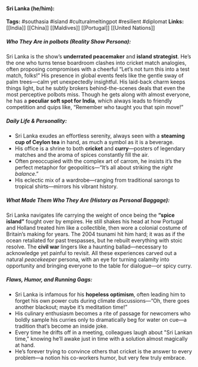 #### Sri Lanka (he/him):  
**Tags:** #southasia #island #culturalmeltingpot #resilient #diplomat
**Links:** [[India]] [[China]] [[Maldives]] [[Portugal]] [[United Nations]]

##### Who They Are in *polbots* (Reality Show Persona):  
Sri Lanka is the show’s **underrated peacemaker** and **island strategist**. He’s the one who turns tense boardroom clashes into cricket match analogies, often proposing compromises with a cheerful “Let’s not turn this into a test match, folks!” His presence in global events feels like the gentle sway of palm trees—calm yet unexpectedly insightful. His laid-back charm keeps things light, but he subtly brokers behind-the-scenes deals that even the most perceptive polbots miss. Though he gets along with almost everyone, he has a **peculiar soft spot for India**, which always leads to friendly competition and quips like, “Remember who taught you that spin move!”

##### Daily Life & Personality:  
- Sri Lanka exudes an effortless serenity, always seen with a **steaming cup of Ceylon tea** in hand, as much a symbol as it is a beverage.
- His office is a shrine to both **cricket** and **curry**—posters of legendary matches and the aroma of spices constantly fill the air.
- Often preoccupied with the complex art of carrom, he insists it’s the perfect metaphor for geopolitics—“It’s all about striking the _right balance_.”
- His eclectic mix of a wardrobe—ranging from traditional sarongs to tropical shirts—mirrors his vibrant history.

##### What Made Them Who They Are (History as Personal Baggage):  
Sri Lanka navigates life carrying the weight of once being the **“spice island”** fought over by empires. He still shakes his head at how Portugal and Holland treated him like a collectible, then wore a colonial costume of Britain’s making for years. The 2004 tsunami hit him hard; it was as if the ocean retaliated for past trespasses, but he rebuilt everything with stoic resolve. The **civil war** lingers like a haunting ballad—necessary to acknowledge yet painful to revisit. All these experiences carved out a natural *peacekeeper* persona, with an eye for turning calamity into opportunity and bringing everyone to the table for dialogue—or spicy curry.

##### Flaws, Humor, and Running Gags:  
- Sri Lanka is infamous for his **hopeless optimism**, often leading him to forget his own power cuts during climate discussions—“Oh, there goes another blackout; maybe it’s meditation time!”
- His culinary enthusiasm becomes a rite of passage for newcomers who boldly sample his curries only to dramatically beg for water on cue—a tradition that’s become an inside joke.
- Every time he drifts off in a meeting, colleagues laugh about "Sri Lankan time," knowing he’ll awake just in time with a solution almost magically at hand.
- He’s forever trying to convince others that cricket is the answer to every problem—a notion his co-workers humor, but very few truly embrace.